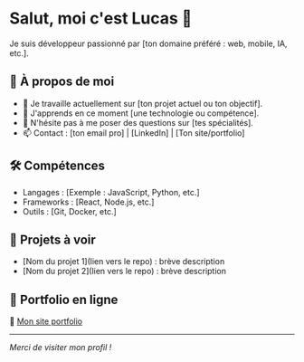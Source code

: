 # Salut, moi c'est Lucas 👋

Je suis développeur passionné par [ton domaine préféré : web, mobile, IA, etc.].

## 🚀 À propos de moi
- 🔭 Je travaille actuellement sur [ton projet actuel ou ton objectif].
- 🌱 J'apprends en ce moment [une technologie ou compétence].
- 💬 N'hésite pas à me poser des questions sur [tes spécialités].
- 📫 Contact : [ton email pro] | [LinkedIn] | [Ton site/portfolio]

## 🛠️ Compétences
- Langages : [Exemple : JavaScript, Python, etc.]
- Frameworks : [React, Node.js, etc.]
- Outils : [Git, Docker, etc.]

## 📂 Projets à voir
- [Nom du projet 1](lien vers le repo) : brève description
- [Nom du projet 2](lien vers le repo) : brève description

## 🎨 Portfolio en ligne
🔗 [Mon site portfolio](https://ton-url.github.io/portfolio-site/)

---

*Merci de visiter mon profil !*
